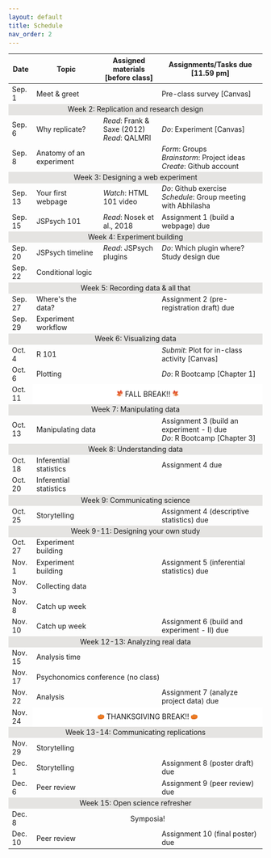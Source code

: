 ```yaml
---
layout: default
title: Schedule
nav_order: 2
---
```

<table>
        <tr>
            <th>Date</th>
            <th>Topic</th>
            <th>Assigned materials <br> [before class]</th>
            <th>Assignments/Tasks due <br>[11.59 pm]</th> 
    <tbody>
    <tr><td>Sep. 1</td><td>Meet & greet</td><td></td><td>Pre-class survey [Canvas]</td></tr>
    <tr><td style="text-align: center; vertical-align: middle;background-color:#E5E4E2" colspan = 4>Week 2: Replication and research design</td></tr>
    <tr><td>Sep. 6</td><td>Why replicate?</td><td><i>Read</i>: Frank & Saxe (2012)<br><i>Read</i>: QALMRI</td><td><i>Do</i>: Experiment [Canvas]</td></tr>
    <tr><td>Sep. 8</td><td>Anatomy of an experiment</td><td></td><td><i>Form</i>: Groups<br><i>Brainstorm</i>: Project ideas<br><i>Create</i>: Github account<br></td></tr>
    <tr><td style="text-align: center; vertical-align: middle;background-color:#E5E4E2" colspan = 4>Week 3: Designing a web experiment </td></tr>
    <tr><td>Sep. 13</td><td>Your first webpage</td><td><i>Watch</i>: HTML 101 video</td><td><i>Do</i>: Github exercise<br><i>Schedule</i>: Group meeting with Abhilasha</td></tr>
    <tr><td>Sep. 15</td><td>JSPsych 101</td><td><i>Read</i>: Nosek et al., 2018<br></td><td>Assignment 1 (build a webpage) due</td></tr>
    <tr><td style="text-align: center; vertical-align: middle;background-color:#E5E4E2" colspan = 4>Week 4: Experiment building</td></tr>
    <tr><td>Sep. 20</td><td>JSPsych timeline</td><td><i>Read</i>: JSPsych plugins<br></td><td><i>Do</i>: Which plugin where?<br>Study design due</td></tr>
    <tr><td>Sep. 22</td><td>Conditional logic</td><td><td></td></tr>
    <tr><td style="text-align: center; vertical-align: middle;background-color:#E5E4E2" colspan = 4>Week 5: Recording data & all that</td></tr>
    <tr><td>Sep. 27</td><td>Where's the data?</td><td></td><td>Assignment 2 (pre-registration draft) due</td></tr>
    <tr><td>Sep. 29</td><td>Experiment workflow</td><td></td><td></td></tr>
    <tr><td style="text-align: center; vertical-align: middle;background-color:#E5E4E2" colspan = 4>Week 6: Visualizing data</td></tr>
    <tr><td>Oct. 4</td><td>R 101</td><td><td><i>Submit</i>: Plot for in-class activity [Canvas]</td></tr>
    <tr><td>Oct. 6</td><td>Plotting</td><td></td><td><i>Do</i>: R Bootcamp [Chapter 1]</td></tr>
    <tr><td>Oct. 11</td><td style="text-align: center; vertical-align: middle;background-color:#FFFFFF" colspan = 3><img src="maple.png" width="3%" height = "3%"> FALL BREAK!! <img src="mapleright.png" width="3%" height = "3%"></td></tr>
    <tr><td style="text-align: center; vertical-align: middle;background-color:#E5E4E2" colspan = 4>Week 7: Manipulating data</td></tr>
    <tr><td>Oct. 13</td><td>Manipulating data</td><td></td><td>Assignment 3 (build an experiment - I) due <br> <i>Do</i>: R Bootcamp [Chapter 3]</td></tr>
    <tr><td style="text-align: center; vertical-align: middle;background-color:#E5E4E2" colspan = 4>Week 8: Understanding data</td></tr>
    <tr><td>Oct. 18</td><td>Inferential statistics</td><td></td><td>Assignment 4 due</td></tr>
    <tr><td>Oct. 20</td><td>Inferential statistics</td><td></td><td></td></tr>
    <tr><td style="text-align: center; vertical-align: middle;background-color:#E5E4E2" colspan = 4>Week 9: Communicating science</td></tr>
    <tr><td>Oct. 25</td><td>Storytelling</td><td></td><td>Assignment 4 (descriptive statistics) due</td></tr>
    <tr><td style="text-align: center; vertical-align: middle;background-color:#E5E4E2" colspan = 4>Week 9-11: Designing your own study</td></tr>
    <tr><td>Oct. 27</td><td>Experiment building</td><td></td><td></td></tr>
    <tr><td>Nov. 1</td><td>Experiment building</td><td></td><td>Assignment 5 (inferential statistics) due</td></tr>
    <tr><td>Nov. 3</td><td>Collecting data</td><td></td><td></td></tr>
    <tr><td>Nov. 8</td><td>Catch up week</td><td></td><td></td></tr>
    <tr><td>Nov. 10</td><td>Catch up week</td><td></td><td>Assignment 6 (build and experiment - II) due</td></tr>
    <tr><td style="text-align: center; vertical-align: middle;background-color:#E5E4E2" colspan = 4>Week 12-13: Analyzing real data</td></tr>
    <tr><td>Nov. 15</td><td>Analysis time</td><td></td><td></td></tr>
    <tr><td>Nov. 17</td><td colspan = 3>Psychonomics conference (no class)</td></tr>
    <tr><td>Nov. 22</td><td>Analysis</td><td></td><td>Assignment 7 (analyze project data) due</td></tr>
    <tr><td>Nov. 24</td><td style="text-align: center; vertical-align: middle;background-color:#FFFFFF" colspan = 3> <img src="pumpkin.png" width="3%" height = "3%"> THANKSGIVING BREAK!! <img src="pumpkin.png" width="3%" height = "3%"></td></tr>
    <tr><td style="text-align: center; vertical-align: middle;background-color:#E5E4E2" colspan = 4>Week 13-14: Communicating replications</td></tr>
    <tr><td>Nov. 29</td><td>Storytelling</td><td></td><td></td></tr>
    <tr><td>Dec. 1</td><td>Storytelling</td><td></td><td>Assignment 8 (poster draft) due</td></tr>
    <tr><td>Dec. 6</td><td>Peer review</td><td></td><td>Assignment 9 (peer review) due</td></tr>
    <tr><td style="text-align: center; vertical-align: middle;background-color:#E5E4E2" colspan = 4>Week 15: Open science refresher</td></tr>
    <tr><td>Dec. 8</td><td style="text-align: center;" colspan = 3>Symposia!</td></tr>
    <tr><td>Dec. 10</td><td>Peer review</td><td></td><td>Assignment 10 (final poster) due</td>
